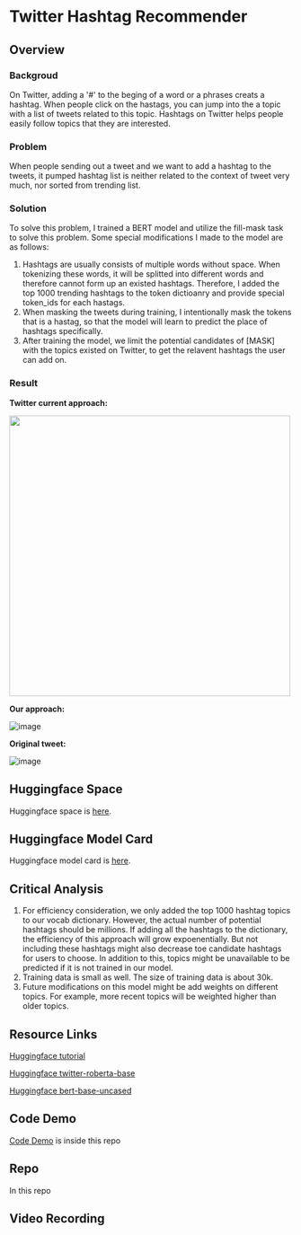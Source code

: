 # Twitter Hashtag Recommender

## Overview

### Backgroud
On Twitter, adding a '#' to the beging of a word or a phrases creats a hashtag. When people click on the hastags, you can jump into the a topic with a list of tweets related to this topic. Hashtags on Twitter helps people easily follow topics that they are interested. 

### Problem
When people sending out a tweet and we want to add a hashtag to the tweets, it pumped hashtag list is neither related to the context of tweet very much, nor sorted from trending list. 

### Solution
To solve this problem, I trained a BERT model and utilize the fill-mask task to solve this problem.
Some special modifications I made to the model are as follows:
1. Hashtags are usually consists of multiple words without space. When tokenizing these words, it will be splitted into different words and therefore cannot form up an existed hashtags. Therefore, I added the top 1000 trending hashtags to the token dictioanry and provide special token_ids for each hastags. 
2. When masking the tweets during training, I intentionally mask the tokens that is a hastag, so that the model will learn to predict the place of hashtags specifically.
3. After training the model, we limit the potential candidates of [MASK] with the topics existed on Twitter, to get the relavent hashtags the user can add on. 

### Result
**Twitter current approach:**

<!-- ![f7b41c675776eacc0a638f1517c8fb3](https://user-images.githubusercontent.com/56851668/163923465-a0ac8c4b-a6f1-4553-bc70-aff6c8365ef5.jpg) -->
<img src="https://user-images.githubusercontent.com/56851668/163923465-a0ac8c4b-a6f1-4553-bc70-aff6c8365ef5.jpg" width="500">


**Our approach:**

![image](https://user-images.githubusercontent.com/56851668/163928564-029eff54-e89a-433d-9993-6ed6f60f4950.png)

**Original tweet:**

![image](https://user-images.githubusercontent.com/56851668/163923602-f7710650-69fd-4313-a653-94f45fae8d81.png)


## Huggingface Space
Huggingface space is [here](https://huggingface.co/spaces/vivianhuang88/hashtag_rec).

## Huggingface Model Card
Huggingface model card is [here](https://huggingface.co/vivianhuang88/bert_twitter_hashtag/tree/main).

## Critical Analysis
1. For efficiency consideration, we only added the top 1000 hashtag topics to our vocab dictionary. However, the actual number of potential hashtags should be millions. If adding all the hashtags to the dictionary, the efficiency of this approach will grow expoenentially. But not including these hashtags might also decrease toe candidate hashtags for users to choose. In addition to this, topics might be unavailable to be predicted if it is not trained in our model. 
2. Training data is small as well. The size of training data is about 30k. 
3. Future modifications on this model might be add weights on different topics. For example, more recent topics will be weighted higher than older topics.


## Resource Links

[Huggingface tutorial](https://huggingface.co/course/chapter7/3?fw=pt#using-our-finetuned-model)

[Huggingface twitter-roberta-base](https://huggingface.co/cardiffnlp/twitter-roberta-base)

[Huggingface bert-base-uncased](https://huggingface.co/bert-base-uncased)

## Code Demo

[Code Demo](https://github.com/zbszd04160408/twitter_hashtag_recommendor/blob/main/30-ModelWalkthrough.ipynb) is inside this repo

## Repo
In this repo

## Video Recording
